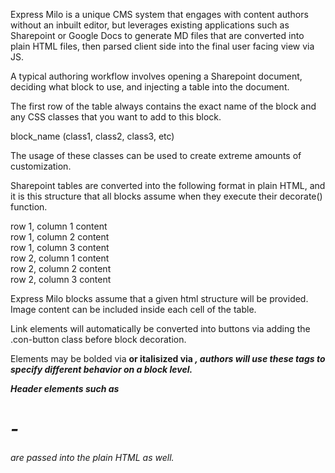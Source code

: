 Express Milo is a unique CMS system that engages with content authors without an inbuilt editor, but leverages
existing applications such as Sharepoint or Google Docs to generate MD files that are converted into plain HTML files, then parsed 
client side into the final user facing view via JS.

A typical authoring workflow involves opening a Sharepoint document, deciding what block to use, and injecting a table into the document.

The first row of the table always contains the exact name of the block and any CSS classes that you want to add to this block.

block_name (class1, class2, class3, etc)

The usage of these classes can be used to create extreme amounts of customization. 

Sharepoint tables are converted into the following format in plain HTML, and it is this structure that all blocks assume when they execute
their decorate() function.

<div class="block_name">
    <div>
        <div>
            row 1, column 1 content
        </div>
         <div>
            row 1, column 2 content
        </div>
         <div>
            row 1, column 3 content
        </div>
    </div>
     <div>
        <div>
            row 2, column 1 content
        </div>
         <div>
            row 2, column 2 content
        </div>
         <div>
            row 2, column 3 content
        </div>
    </div>
</div>

Express Milo blocks assume that a given html structure will be provided. Image content can be included inside each cell of the table.

Link elements <a> will automatically be converted into buttons via adding the .con-button class before block decoration.

Elements may be bolded via <strong> or italisized via <em>, authors will use these tags to specify different behavior on a block level. 

Header elements such as <h1> - <h6> are passed into the plain HTML as well.